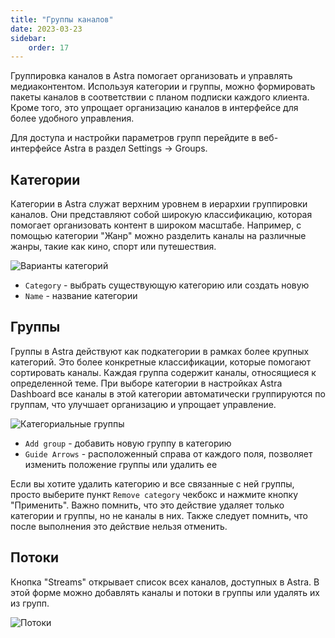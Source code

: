```yaml
---
title: "Группы каналов"
date: 2023-03-23
sidebar:
    order: 17
---
```


Группировка каналов в Astra помогает организовать и управлять медиаконтентом. Используя категории и группы, можно формировать пакеты каналов в соответствии с планом подписки каждого клиента. Кроме того, это упрощает организацию каналов в интерфейсе для более удобного управления.

Для доступа и настройки параметров групп перейдите в веб-интерфейсе Astra в раздел Settings -> Groups.

## Категории[](/ru/astra/admin-guide/channel-groups#categories)

Категории в Astra служат верхним уровнем в иерархии группировки каналов. Они представляют собой широкую классификацию, которая помогает организовать контент в широком масштабе. Например, с помощью категории "Жанр" можно разделить каналы на различные жанры, такие как кино, спорт или путешествия.

![Варианты категорий](https://cdn.cesbo.com/help/astra/admin-guide/settings/channel-groups/categories.png)

- `Category` - выбрать существующую категорию или создать новую
- `Name` - название категории

## Группы[](/ru/astra/admin-guide/channel-groups#groups)

Группы в Astra действуют как подкатегории в рамках более крупных категорий. Это более конкретные классификации, которые помогают сортировать каналы. Каждая группа содержит каналы, относящиеся к определенной теме. При выборе категории в настройках Astra Dashboard все каналы в этой категории автоматически группируются по группам, что улучшает организацию и упрощает управление.

![Категориальные группы](https://cdn.cesbo.com/help/astra/admin-guide/settings/channel-groups/groups.png)

- `Add group` - добавить новую группу в категорию
- `Guide Arrows` - расположенный справа от каждого поля, позволяет изменить положение группы или удалить ее

Если вы хотите удалить категорию и все связанные с ней группы, просто выберите пункт `Remove category` чекбокс и нажмите кнопку "Применить". Важно помнить, что это действие удаляет только категории и группы, но не каналы в них. Также следует помнить, что после выполнения это действие нельзя отменить.

## Потоки[](/ru/astra/admin-guide/channel-groups#streams)

Кнопка "Streams" открывает список всех каналов, доступных в Astra. В этой форме можно добавлять каналы и потоки в группы или удалять их из групп.

![Потоки](https://cdn.cesbo.com/help/astra/admin-guide/settings/channel-groups/streams.png)
